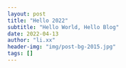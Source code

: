 ```yaml
---
layout: post
title: "Hello 2022"
subtitle: "Hello World, Hello Blog"
date: 2022-04-13
author: "li.xx"
header-img: "img/post-bg-2015.jpg"
tags: []
---
```

